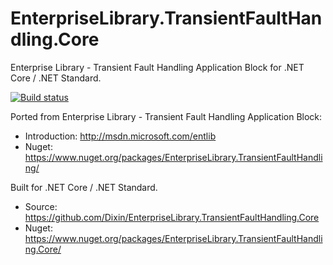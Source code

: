 # EnterpriseLibrary.TransientFaultHandling.Core
Enterprise Library - Transient Fault Handling Application Block for .NET Core / .NET Standard.

[![Build status](https://ci.appveyor.com/api/projects/status/0abc1rtf8qcmyb97?svg=true)](https://ci.appveyor.com/project/Dixin/enterpriselibrary-transientfaulthandling-core)

Ported from Enterprise Library - Transient Fault Handling Application Block:
 - Introduction: http://msdn.microsoft.com/entlib
 - Nuget: https://www.nuget.org/packages/EnterpriseLibrary.TransientFaultHandling/
 
Built for .NET Core / .NET Standard.
 - Source: https://github.com/Dixin/EnterpriseLibrary.TransientFaultHandling.Core
 - Nuget: https://www.nuget.org/packages/EnterpriseLibrary.TransientFaultHandling.Core/
